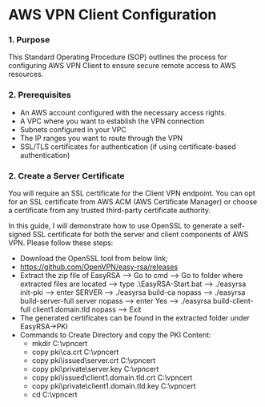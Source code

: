 # AWS VPN Client Configuration

### 1. Purpose
This Standard Operating Procedure (SOP) outlines the process for configuring AWS VPN Client to ensure secure remote access to AWS resources.

### 2. Prerequisites
- An AWS account configured with the necessary access rights.
- A VPC where you want to establish the VPN connection
- Subnets configured in your VPC
- The IP ranges you want to route through the VPN
- SSL/TLS certificates for authentication (if using certificate-based authentication)

### 2. Create a Server Certificate
You will require an SSL certificate for the Client VPN endpoint. You can opt for an SSL certificate from AWS ACM (AWS Certificate Manager) or choose a certificate from any trusted third-party certificate authority.

In this guide, I will demonstrate how to use OpenSSL to generate a self-signed SSL certificate for both the server and client components of AWS VPN. Please follow these steps:

- Download the OpenSSL tool from below link;
- https://github.com/OpenVPN/easy-rsa/releases
- Extract the zip file of EasyRSA --> Go to cmd --> Go to folder where extracted files are located --> type .\EasyRSA-Start.bat --> ./easyrsa init-pki --> enter SERVER --> ./easyrsa build-ca nopass --> ./easyrsa build-server-full server nopass --> enter Yes --> ./easyrsa build-client-full client1.domain.tld nopass --> Exit
- The generated certificates can be found in the extracted folder under EasyRSA->PKI
- Commands to Create Directory and copy the PKI Content:
  - mkdir C:\vpncert
  - copy pki\ca.crt C:\vpncert
  - copy pki\issued\server.crt C:\vpncert
  - copy pki\private\server.key C:\vpncert
  - copy pki\issued\client1.domain.tld.crt C:\vpncert
  - copy pki\private\client1.domain.tld.key C:\vpncert
  - cd C:\vpncert
